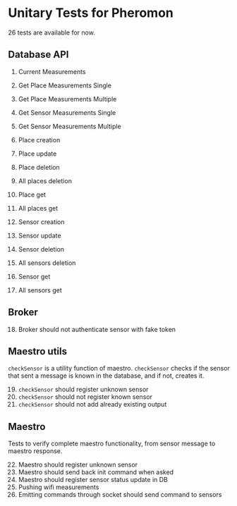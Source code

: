 
# Unitary Tests for Pheromon

26 tests are available for now.

## Database API
 
1. Current Measurements
2. Get Place Measurements Single
3. Get Place Measurements Multiple
4. Get Sensor Measurements Single
5. Get Sensor Measurements Multiple

6. Place creation
7. Place update
8. Place deletion
9. All places deletion
10. Place get
11. All places get

12. Sensor creation
13. Sensor update
14. Sensor deletion
15. All sensors deletion
16. Sensor get
17. All sensors get

  ## Broker
  
18. Broker should not authenticate sensor with fake token

  ## Maestro utils
  
  `checkSensor` is a utility function of maestro. `checkSensor` checks if the sensor that sent a message is known in the database, and if not, creates it.

19. `checkSensor` should register unknown sensor
20. `checkSensor` should not register known sensor
21. `checkSensor` should not add already existing output

  ## Maestro
  
  Tests to verify complete maestro functionality, from sensor message to maestro response.

22. Maestro should register unknown sensor
23. Maestro should send back init command when asked
24. Maestro should register sensor status update in DB
25. Pushing wifi measurements
26. Emitting commands through socket should send command to sensors
